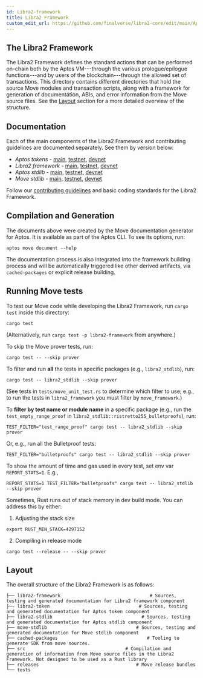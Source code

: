 ```yaml
---
id: Libra2-framework
title: Libra2 Framework
custom_edit_url: https://github.com/finalverse/libra2-core/edit/main/Aptos-move/Libra2-framework/README.md
---
```


## The Libra2 Framework

The Libra2 Framework defines the standard actions that can be performed on-chain
both by the Aptos VM---through the various prologue/epilogue functions---and by
users of the blockchain---through the allowed set of transactions. This
directory contains different directories that hold the source Move
modules and transaction scripts, along with a framework for generation of
documentation, ABIs, and error information from the Move source
files. See the [Layout](#layout) section for a more detailed overview of the structure.

## Documentation

Each of the main components of the Libra2 Framework and contributing guidelines are documented separately. See them by version below:

* *Aptos tokens* - [main](https://github.com/finalverse/libra2-core/blob/main/libra2-move/framework/libra2-token/doc/overview.md), [testnet](https://github.com/finalverse/libra2-core/blob/testnet/libra2-move/framework/libra2-token/doc/overview.md), [devnet](https://github.com/finalverse/libra2-core/blob/devnet/libra2-move/framework/libra2-token/doc/overview.md)
* *Libra2 framework* - [main](https://github.com/finalverse/libra2-core/blob/main/libra2-move/framework/libra2-framework/doc/overview.md), [testnet](https://github.com/finalverse/libra2-core/blob/testnet/libra2-move/framework/libra2-framework/doc/overview.md), [devnet](https://github.com/finalverse/libra2-core/blob/devnet/libra2-move/framework/libra2-framework/doc/overview.md)
* *Aptos stdlib* - [main](https://github.com/finalverse/libra2-core/blob/main/libra2-move/framework/libra2-stdlib/doc/overview.md), [testnet](https://github.com/finalverse/libra2-core/blob/testnet/libra2-move/framework/libra2-stdlib/doc/overview.md), [devnet](https://github.com/finalverse/libra2-core/blob/devnet/libra2-move/framework/libra2-stdlib/doc/overview.md)
* *Move stdlib* - [main](https://github.com/finalverse/libra2-core/blob/main/libra2-move/framework/move-stdlib/doc/overview.md), [testnet](https://github.com/finalverse/libra2-core/blob/testnet/libra2-move/framework/move-stdlib/doc/overview.md), [devnet](https://github.com/finalverse/libra2-core/blob/devnet/libra2-move/framework/move-stdlib/doc/overview.md)

Follow our [contributing guidelines](CONTRIBUTING.md) and basic coding standards for the Libra2 Framework.

## Compilation and Generation

The documents above were created by the Move documentation generator for Aptos. It is available as part of the Aptos CLI. To see its options, run:
```shell
aptos move document --help
```

The documentation process is also integrated into the framework building process and will be automatically triggered like other derived artifacts, via `cached-packages` or explicit release building.

## Running Move tests

To test our Move code while developing the Libra2 Framework, run `cargo test` inside this directory:

```
cargo test
```

(Alternatively, run `cargo test -p libra2-framework` from anywhere.)

To skip the Move prover tests, run:

```
cargo test -- --skip prover
```

To filter and run **all** the tests in specific packages (e.g., `libra2_stdlib`), run:

```
cargo test -- libra2_stdlib --skip prover
```

(See tests in `tests/move_unit_test.rs` to determine which filter to use; e.g., to run the tests in `libra2_framework` you must filter by `move_framework`.)

To **filter by test name or module name** in a specific package (e.g., run the `test_empty_range_proof` in `libra2_stdlib::ristretto255_bulletproofs`), run:

```
TEST_FILTER="test_range_proof" cargo test -- libra2_stdlib --skip prover
```

Or, e.g., run all the Bulletproof tests:
```
TEST_FILTER="bulletproofs" cargo test -- libra2_stdlib --skip prover
```

To show the amount of time and gas used in every test, set env var `REPORT_STATS=1`.
E.g.,
```
REPORT_STATS=1 TEST_FILTER="bulletproofs" cargo test -- libra2_stdlib --skip prover
```

Sometimes, Rust runs out of stack memory in dev build mode.  You can address this by either:
1. Adjusting the stack size

```
export RUST_MIN_STACK=4297152
```

2. Compiling in release mode

```
cargo test --release -- --skip prover
```

## Layout
The overall structure of the Libra2 Framework is as follows:

```
├── libra2-framework                                 # Sources, testing and generated documentation for Libra2 framework component
├── libra2-token                                 # Sources, testing and generated documentation for Aptos token component
├── libra2-stdlib                                 # Sources, testing and generated documentation for Aptos stdlib component
├── move-stdlib                                 # Sources, testing and generated documentation for Move stdlib component
├── cached-packages                                 # Tooling to generate SDK from move sources.
├── src                                     # Compilation and generation of information from Move source files in the Libra2 Framework. Not designed to be used as a Rust library
├── releases                                    # Move release bundles
└── tests
```
